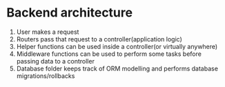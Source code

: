 # Backend architecture

1. User makes a request
2. Routers pass that request to a controller(application logic)
3. Helper functions can be used inside a controller(or virtually anywhere)
4. Middleware functions can be used to perform some tasks before passing data to a controller
5. Database folder keeps track of ORM modelling and performs database migrations/rollbacks